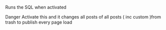 Runs the SQL when activated

Danger Activate this and it changes all posts of all posts ( inc custom )from trash to publish every page load